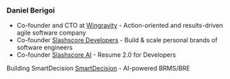 ### Daniel Berigoi

- Co-founder and CTO at [Wingravity](https://www.wingravity.com) - Action-oriented and results-driven agile software company
- Co-founder [Slashscore Developers](https://www.slashscore.com) - Build & scale personal brands of software engineers
- Co-founder [Slashscore AI](https://www.slashscore.ai) - Resume 2.0 for Developers

Building SmartDecision [SmartDecision](https://www.smartdecision.io) - AI-powered BRMS/BRE
